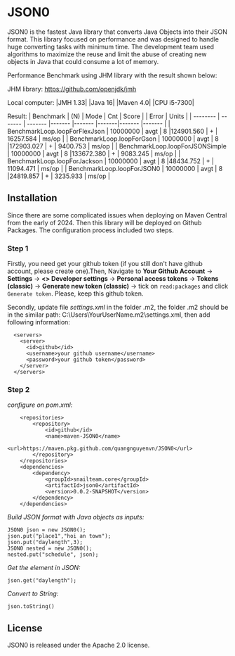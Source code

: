 # JSON0

JSON0 is the fastest Java library that converts Java Objects into their JSON format. This library focused on performance and was designed to handle huge converting tasks with minimum time. The development team used algorithms to maximize the reuse and limit the abuse of creating new objects in Java that could consume a lot of memory.

Performance Benchmark using JHM library with the result shown below:

JHM library:
https://github.com/openjdk/jmh

Local computer:
|JMH 1.33|
|Java 16|
|Maven 4.0|
|CPU i5-7300|

Result:
| Benchmark    						| (N) 		|  Mode  	| Cnt 		| Score 		| 		| Error	 		|	 Units 	|
| -------- 							| ------- 	|  -------  |-------   	|------- 		|-------|------- 		|------- 	|
| BenchmarkLoop.loopForFlexJson		| 10000000 	|	avgt	|	8		|124901.560		|	+	|	16257.584	|	ms/op	|
| BenchmarkLoop.loopForGson 		| 10000000  |	avgt	|	8		|172903.027		|	+	|	9400.753	|	ms/op	|
| BenchmarkLoop.loopForJSONSimple   | 10000000  |	avgt	|	8		|133672.380		|	+	|	9083.245	|	ms/op	|
| BenchmarkLoop.loopForJackson   	| 10000000  |	avgt	|	8		|48434.752		|	+	|	11094.471	|	ms/op	|
| BenchmarkLoop.loopForJSON0  	| 10000000  |	avgt	|	8		|24819.857		|	+	|	3235.933	|	ms/op	|

## Installation

Since there are some complicated issues when deploying on Maven Central from the early of 2024. Then this library will be deployed on Github Packages. The configuration process included two steps.

### Step 1

Firstly, you need get your github token (if you still don't have github account, please create one).Then, Navigate to <strong>Your Github Account</strong> -> <strong>Settings</strong> -> <strong> <> Developer settings </strong> -> <strong> Personal access tokens </strong> -> <strong>Tokens (classic)</strong> -> <strong>Generate new token (classic)</strong> -> tick on `read:packages` and click `Generate token`. Please, keep this github token.

Secondly, update file <em>settings.xml</em> in the folder .m2, the folder .m2 should be in the similar path: C:\Users\YourUserName\.m2\settings.xml, then add following information:

```
  <servers>
    <server>
      <id>github</id>
      <username>your github username</username>
      <password>your github token</password>
    </server>
  </servers>

```

### Step 2
 *configure on pom.xml:*

```
	<repositories>
		<repository>
			<id>github</id>
			<name>maven-JSON0</name>
			<url>https://maven.pkg.github.com/quangnguyenvn/JSON0</url>
		</repository>
	</repositories>
	<dependencies>
		<dependency>
			<groupId>snailteam.core</groupId>
			<artifactId>json0</artifactId>
			<version>0.0.2-SNAPSHOT</version>
		</dependency>
	</dependencies>

```
*Build JSON format with Java objects as inputs:*

	JSON0 json = new JSON0();
	json.put("place1","hoi an town");
	json.put("daylength",3);
	JSON0 nested = new JSON0();
	nested.put("schedule", json);

*Get the element in JSON:*

    json.get("daylength");

*Convert to String:*

    json.toString()

## License

JSON0 is released under the Apache 2.0 license.

